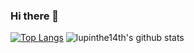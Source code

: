 ### Hi there 👋

<!--
**lupinthe14th/lupinthe14th** is a ✨ _special_ ✨ repository because its `README.md` (this file) appears on your GitHub profile.

Here are some ideas to get you started:

- 🔭 I’m currently working on ...
- 🌱 I’m currently learning ...
- 👯 I’m looking to collaborate on ...
- 🤔 I’m looking for help with ...
- 💬 Ask me about ...
- 📫 How to reach me: ...
- 😄 Pronouns: ...
- ⚡ Fun fact: ...
-->

[![Top Langs](https://github-readme-stats.vercel.app/api/top-langs/?username=lupinthe14th&layout=compact)](https://github.com/anuraghazra/github-readme-stats)
![lupinthe14th's github stats](https://github-readme-stats.vercel.app/api?username=lupinthe14th&show_icons=true&count_private=true&layout=compact)
